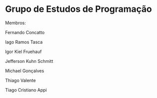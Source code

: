 # Grupo de Estudos de Programação

Membros:

Fernando Concatto

Iago Ramos Tasca

Igor Kiel Fruehauf

Jefferson Kuhn Schmitt

Michael Gonçalves

Thiago Valente

Tiago Cristiano Appi
